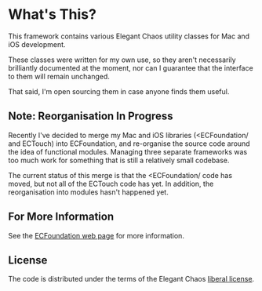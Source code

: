 What's This?
============

This framework contains various Elegant Chaos utility classes for Mac and iOS development.

These classes were written for my own use, so they aren't necessarily brilliantly 
documented at the moment, nor can I guarantee that the interface to them will remain unchanged.

That said, I'm open sourcing them in case anyone finds them useful.

Note: Reorganisation In Progress
--------------------------------

Recently I've decided to merge my Mac and iOS libraries (<ECFoundation/ and ECTouch) into ECFoundation, 
and re-organise the source code around the idea of functional modules. Managing three separate frameworks
was too much work for something that is still a relatively small codebase. 

The current status of this merge is that the <ECFoundation/ code has moved, but not all of the ECTouch code has yet. 
In addition, the reorganisation into modules hasn't happened yet.

For More Information
--------------------

See the [ECFoundation web page](http://www.elegantchaos.com/libraries/ecfoundation) for more information.

License
-------

The code is distributed under the terms of the Elegant Chaos [liberal license](http://www.elegantchaos.com/license/liberal).
